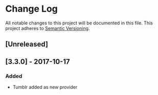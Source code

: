 # Change Log

All notable changes to this project will be documented in this file. This project adheres to [Semantic Versioning](http://semver.org/).


## [Unreleased]


## [3.3.0] - 2017-10-17
### Added
- Tumblr added as new provider